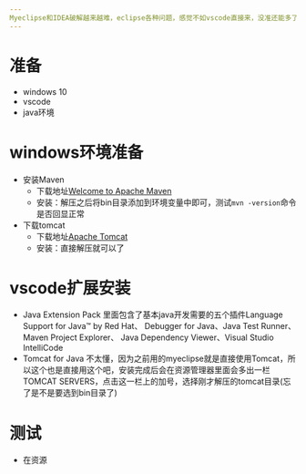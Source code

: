 ```yaml
---
Myeclipse和IDEA破解越来越难，eclipse各种问题，感觉不如vscode直接来，没准还能多了解了解java  
---
```

# 准备
- windows 10
- vscode
- java环境

 
# windows环境准备
- 安装Maven
	- 下载地址[Welcome to Apache Maven](https://maven.apache.org/)
	- 安装：解压之后将bin目录添加到环境变量中即可，测试`mvn -version`命令是否回显正常
- 下载tomcat
	- 下载地址[Apache Tomcat](https://tomcat.apache.org)
	- 安装：直接解压就可以了

# vscode扩展安装
- Java Extension Pack 里面包含了基本java开发需要的五个插件Language Support for Java™ by Red Hat、 Debugger for Java、Java Test Runner、Maven Project Explorer、 Java Dependency Viewer、Visual Studio IntelliCode  
- Tomcat for Java 不太懂，因为之前用的myeclipse就是直接使用Tomcat，所以这个也是直接用这个吧，安装完成后会在资源管理器里面会多出一栏TOMCAT SERVERS，点击这一栏上的加号，选择刚才解压的tomcat目录(忘了是不是要选到bin目录了)

# 测试
- 在资源
